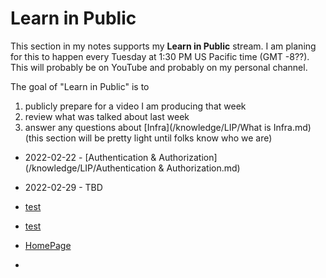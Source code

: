 # Learn in Public

This section in my notes supports my **Learn in Public** stream. I am planing for this to happen every Tuesday at 1:30 PM US Pacific time (GMT -8??). This will probably be on YouTube and probably on my personal channel. 

The goal of "Learn in Public" is to 
1. publicly prepare for a video I am producing that week
2. review what was talked about last week
3. answer any questions about [Infra](/knowledge/LIP/What is Infra.md) (this section will be pretty light until folks know who we are)

- 2022-02-22 - [Authentication & Authorization](/knowledge/LIP/Authentication & Authorization.md)
- 2022-02-29 - TBD

- [test](/HomePage)
- [test](/knowledge/HomePage)
- [HomePage](/knowledge/HomePage.md)
- 